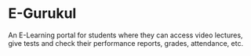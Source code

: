 # E-Gurukul

An E-Learning portal for students where they can access video lectures, give tests and check their performance reports, grades, attendance, etc.